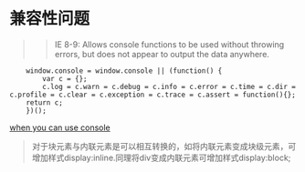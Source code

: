 兼容性问题
======
>> IE 8-9: Allows console functions to be used without throwing errors, but does not appear to output the data anywhere.
``` 扩展console
	window.console = window.console || (function() {
		var c = {}; 
		c.log = c.warn = c.debug = c.info = c.error = c.time = c.dir = c.profile = c.clear = c.exception = c.trace = c.assert = function(){};
	return c;
	})(); 
```
[when you can use console](http://caniuse.com/#search=console)

> 对于块元素与内联元素是可以相互转换的，如将内联元素变成块级元素，可增加样式display:inline.同理将div变成内联元素可增加样式display:block;
